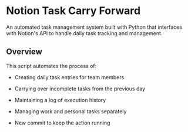 # Notion Task Carry Forward

An automated task management system built with Python that interfaces with Notion's API to handle daily task tracking and management.

## Overview

This script automates the process of:
- Creating daily task entries for team members
- Carrying over incomplete tasks from the previous day
- Maintaining a log of execution history
- Managing work and personal tasks separately

- New commit to keep the action running